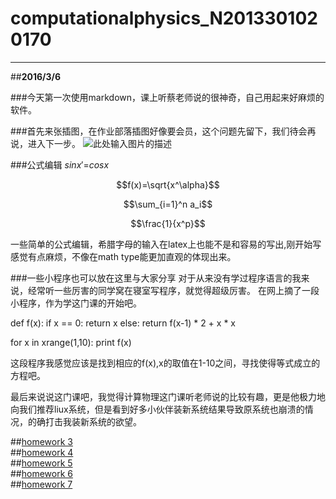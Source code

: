 # computationalphysics_N2013301020170



---

##**2016/3/6**

###今天第一次使用markdown，课上听蔡老师说的很神奇，自己用起来好麻烦的软件。

###首先来张插图，在作业部落插图好像要会员，这个问题先留下，我们待会再说，进入下一步。
![此处输入图片的描述][1]

###公式编辑
$sinx'$=$cosx$

$$f(x)=\sqrt{x^\alpha}$$

$$\sum_{i=1}^n a_i$$

$$\frac{1}{x^p}$$

一些简单的公式编辑，希腊字母的输入在latex上也能不是和容易的写出,刚开始写感觉有点麻烦，不像在math type能更加直观的体现出来。

###一些小程序也可以放在这里与大家分享
对于从来没有学过程序语言的我来说，经常听一些厉害的同学窝在寝室写程序，就觉得超级厉害。
在网上摘了一段小程序，作为学这门课的开始吧。

def f(x):
    if x == 0:
        return x
    else:
        return f(x-1) * 2 + x * x

for x in xrange(1,10):
    print f(x)

这段程序我感觉应该是找到相应的f(x),x的取值在1-10之间，寻找使得等式成立的方程吧。

最后来说说这门课吧，我觉得计算物理这门课听老师说的比较有趣，更是他极力地向我们推荐liux系统，但是看到好多小伙伴装新系统结果导致原系统也崩溃的情况，的确打击我装新系统的欲望。

[1]: https://raw.githubusercontent.com/caihao/computational_physics_whu/7d7b4c0cbd5a32db80a8458729c1aff754eaf743/MomKm1.png   

##[homework 3](https://github.com/Wangzhengwhu/computationalphysics_N2013301020170-2-)  
##[homework 4](https://github.com/Wangzhengwhu/Homework-4)   
##[homework 5](https://github.com/Wangzhengwhu/Homework-5/blob/master/README.md)  
##[homework 6](https://github.com/Wangzhengwhu/Homework-6/tree/master)  
##[homework 7](https://github.com/Wangzhengwhu/Homework-7/new/master?readme=1)  



